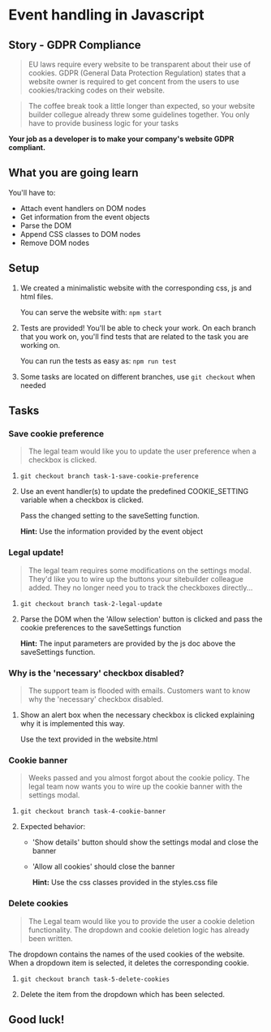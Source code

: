 # Event handling in Javascript

## Story - GDPR Compliance

> EU laws require every website to be transparent about their use of cookies. GDPR (General Data Protection Regulation) states that a website owner is required to get concent from the users to use cookies/tracking codes on their website.

> The coffee break took a little longer than expected, so your website builder collegue already threw some guidelines together. You only have to provide business logic for your tasks

**Your job as a developer is to make your company's website GDPR compliant.**


## What you are going learn

You'll have to:

* Attach event handlers on DOM nodes
* Get information from the event objects
* Parse the DOM
* Append CSS classes to DOM nodes
* Remove DOM nodes

## Setup

1) We created a minimalistic website with the corresponding css, js and html files.

    You can serve the website with: `npm start`

2) Tests are provided! You'll be able to check your work. On each branch that you work on, you'll find tests that are related to the task you are working on.

    You can run the tests as easy as: `npm run test`

3) Some tasks are located on different branches, use `git checkout` when needed

## Tasks

### Save cookie preference

>The legal team would like you to update the user preference when a checkbox is clicked.

1) `git checkout branch task-1-save-cookie-preference`

2) Use an event handler(s) to update the predefined COOKIE_SETTING variable when a checkbox is clicked.

    Pass the changed setting to the saveSetting function.

    **Hint:** Use the information provided by the event object

### Legal update!

>The legal team requires some modifications on the settings modal. They'd like you to wire up the buttons your sitebuilder colleague added. They no longer need you to track the checkboxes directly...

1) `git checkout branch task-2-legal-update`

2) Parse the DOM when the 'Allow selection' button is clicked and pass the cookie preferences to the saveSettings function

    **Hint:** The input parameters are provided by the js doc above the saveSettings function.

### Why is the 'necessary' checkbox disabled?

>The support team is flooded with emails. Customers want to know why the 'necessary' checkbox disabled.

1) Show an alert box when the necessary checkbox is clicked explaining why it is implemented this way.

    Use the text provided in the website.html

### Cookie banner

>Weeks passed and you almost forgot about the cookie policy. The legal team now wants you to wire up the cookie banner with the settings modal.

1) `git checkout branch task-4-cookie-banner`

2) Expected behavior:

    * 'Show details' button should show the settings modal and close the banner

    * 'Allow all cookies' should close the banner

        **Hint:** Use the css classes provided in the styles.css file

### Delete cookies

>The Legal team would like you to provide the user a cookie deletion functionality. The dropdown and cookie deletion logic has already been written.

The dropdown contains the names of the used cookies of the website. When a dropdown item is selected, it deletes the corresponding cookie.

1) `git checkout branch task-5-delete-cookies`

2) Delete the item from the dropdown which has been selected.

## Good luck!
